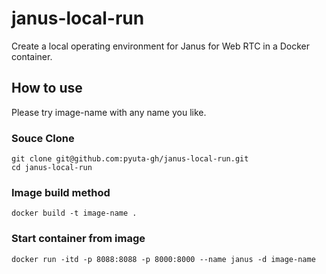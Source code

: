 # janus-local-run

Create a local operating environment for Janus for Web RTC in a Docker container.


## How to use

Please try image-name with any name you like.
### Souce Clone
```shell
git clone git@github.com:pyuta-gh/janus-local-run.git
cd janus-local-run
```

### Image build method

```shell
docker build -t image-name .
```

### Start container from image
```shell
docker run -itd -p 8088:8088 -p 8000:8000 --name janus -d image-name
```
